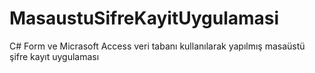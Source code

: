 # MasaustuSifreKayitUygulamasi
C# Form ve Micrasoft Access veri tabanı kullanılarak yapılmış masaüstü şifre kayıt uygulaması
